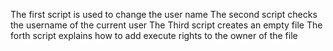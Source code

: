 The first script is used to change  the user name
The second script checks the username of the current user
The Third script creates an empty file
The forth script explains how to add execute rights to the owner of the file
